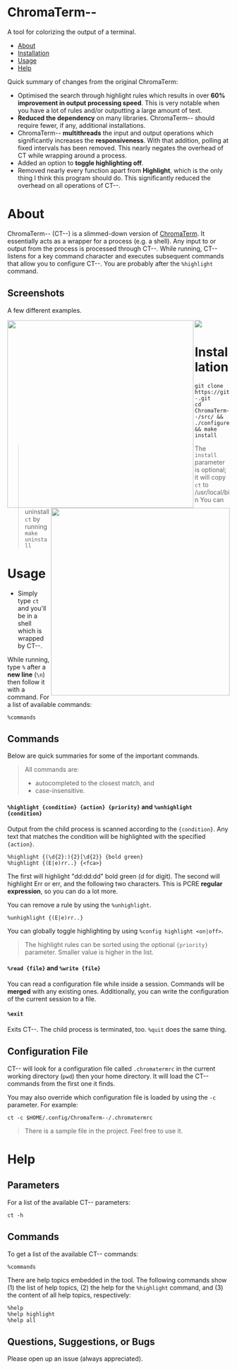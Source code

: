 # ChromaTerm--
A tool for colorizing the output of a terminal.

- [About](#about)
- [Installation](#installation)
- [Usage](#usage)
- [Help](#help)

Quick summary of changes from the original ChromaTerm:
- Optimised the search through highlight rules which results in over **60% improvement in output processing speed**. This is very notable when you have a lot of rules and/or outputting a large amount of text.
- **Reduced the dependency** on many libraries. ChromaTerm-- should  require fewer, if any, additional installations.
- ChromaTerm-- **multithreads** the input and output operations which significantly increases the **responsiveness**. With that addition, polling at fixed intervals has been removed. This nearly negates the overhead of CT while wrapping around a process.
- Added an option to **toggle highlighting off**.
- Removed nearly every function apart from **Highlight**, which is the only thing I think this program should do. This significantly reduced the overhead on all operations of CT--.


# About
ChromaTerm-- (CT--) is a slimmed-down version of [ChromaTerm](https://github.com/tunnelsup/chromaterm). It essentially acts as a wrapper for a process (e.g. a shell). Any input to or output from the process is processed through CT--.
While running,  CT-- listens for a key command character and executes subsequent commands that allow you to configure CT--. You are probably after the `%highlight` command.


## Screenshots
A few different examples.

<p><img src="https://raw.githubusercontent.com/hSaria/ChromaTerm--/master/images/junos-show-interface-brief.png"/><img width=422px height=425px align=left src="https://raw.githubusercontent.com/hSaria/ChromaTerm--/master/images/junos-show-route.png"/><img width=405px height=425px align=right src="https://raw.githubusercontent.com/hSaria/ChromaTerm--/master/images/ios-show-interface.png"/></p>


# Installation
```
git clone https://github.com/hSaria/ChromaTerm--.git
cd ChromaTerm--/src/ && ./configure && make install
```

> The `install` parameter is optional; it will copy `ct` to /usr/local/bin
> You can uninstall `ct` by running `make uninstall`


# Usage
- Simply type `ct` and you'll be in a shell which is wrapped by CT--.

While running, type `%` after a **new line** (`\n`) then follow it with a command. For a list of available commands:
```
%commands
```


## Commands
Below are quick summaries for some of the important commands.

> All commands are:
> - autocompleted to the closest match, and
> - case-insensitive.

#### `%highlight {condition} {action} {priority}` and `%unhighlight {condition}`
Output from the child process is scanned according to the `{condition}`. Any text that matches the condition will be highlighted with the specified `{action}`.
```
%highlight {(\d{2}:){2}[\d{2}} {bold green}
%highlight {(E|e)rr..} {<fca>}
```
The first will highlight "dd:dd:dd" bold green (d for digit). The second will highlight Err or err, and the following two characters. This is PCRE **regular expression**, so you can do a lot more.

You can remove a rule by using the `%unhighlight`.
```
%unhighlight {(E|e)rr..}
```

You can globally toggle highlighting by using `%config highlight <on|off>`.

> The highlight rules can be sorted using the optional `{priority}` parameter. Smaller value is higher in the list.

#### `%read {file}` and `%write {file}`
You can read a configuration file while inside a session. Commands will be **merged** with any existing ones. Additionally, you can write the configuration of the current session to a file.

#### `%exit`
Exits CT--. The child process is terminated, too. `%quit` does the same thing.

## Configuration File
CT-- will look for a configuration file called `.chromatermrc` in the current working directory (`pwd`) then your home directory. It will load the CT-- commands from the first one it finds.

You may also override which configuration file is loaded by using the `-c` parameter. For example:
```
ct -c $HOME/.config/ChromaTerm--/.chromatermrc
```

> There is a sample file in the project. Feel free to use it.


# Help

## Parameters
For a list of the available CT-- parameters:
```
ct -h
```

## Commands
To get a list of the available CT-- commands:
```
%commands
```

There are help topics embedded in the tool. The following commands show (1) the list of help topics, (2) the help for the `%highlight` command, and (3) the content of all help topics, respectively:
```
%help
%help highlight
%help all
```

## Questions, Suggestions, or Bugs
Please open up an issue (always appreciated).
